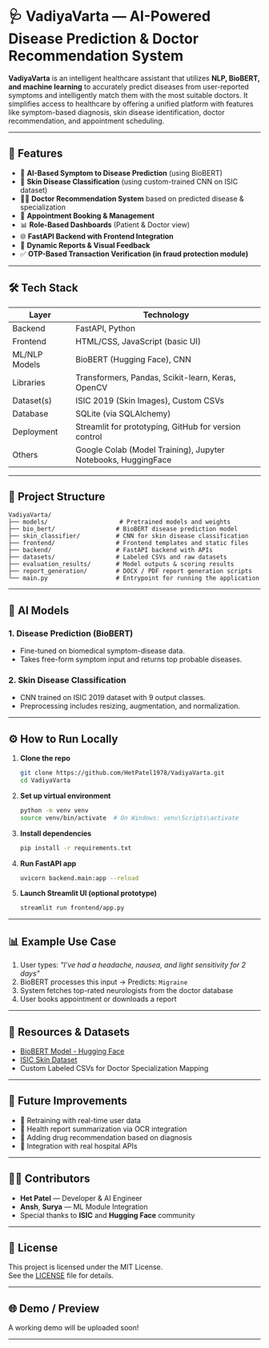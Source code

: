 # 🩺 VadiyaVarta — AI-Powered Disease Prediction & Doctor Recommendation System

**VadiyaVarta** is an intelligent healthcare assistant that utilizes **NLP, BioBERT, and machine learning** to accurately predict diseases from user-reported symptoms and intelligently match them with the most suitable doctors. It simplifies access to healthcare by offering a unified platform with features like symptom-based diagnosis, skin disease identification, doctor recommendation, and appointment scheduling.

---

## 🚀 Features

- 🔬 **AI-Based Symptom to Disease Prediction** (using BioBERT)
- 🧠 **Skin Disease Classification** (using custom-trained CNN on ISIC dataset)
- 👩‍⚕️ **Doctor Recommendation System** based on predicted disease & specialization
- 📅 **Appointment Booking & Management**
- 📊 **Role-Based Dashboards** (Patient & Doctor view)
- 🌐 **FastAPI Backend with Frontend Integration**
- 📄 **Dynamic Reports & Visual Feedback**
- ✅ **OTP-Based Transaction Verification (in fraud protection module)**

---

## 🛠️ Tech Stack

| Layer        | Technology                     |
|--------------|--------------------------------|
| Backend      | FastAPI, Python                |
| Frontend     | HTML/CSS, JavaScript (basic UI)|
| ML/NLP Models| BioBERT (Hugging Face), CNN    |
| Libraries    | Transformers, Pandas, Scikit-learn, Keras, OpenCV |
| Dataset(s)   | ISIC 2019 (Skin Images), Custom CSVs |
| Database     | SQLite (via SQLAlchemy)        |
| Deployment   | Streamlit for prototyping, GitHub for version control |
| Others       | Google Colab (Model Training), Jupyter Notebooks, HuggingFace |

---

## 📂 Project Structure

```
VadiyaVarta/
├── models/                    # Pretrained models and weights
├── bio_bert/                 # BioBERT disease prediction model
├── skin_classifier/          # CNN for skin disease classification
├── frontend/                 # Frontend templates and static files
├── backend/                  # FastAPI backend with APIs
├── datasets/                 # Labeled CSVs and raw datasets
├── evaluation_results/       # Model outputs & scoring results
├── report_generation/        # DOCX / PDF report generation scripts
└── main.py                   # Entrypoint for running the application
```

---

## 🧠 AI Models

### 1. Disease Prediction (BioBERT)
- Fine-tuned on biomedical symptom-disease data.
- Takes free-form symptom input and returns top probable diseases.

### 2. Skin Disease Classification
- CNN trained on ISIC 2019 dataset with 9 output classes.
- Preprocessing includes resizing, augmentation, and normalization.

---

## ⚙️ How to Run Locally

1. **Clone the repo**
   ```bash
   git clone https://github.com/HetPatel1978/VadiyaVarta.git
   cd VadiyaVarta
   ```

2. **Set up virtual environment**
   ```bash
   python -m venv venv
   source venv/bin/activate  # On Windows: venv\Scripts\activate
   ```

3. **Install dependencies**
   ```bash
   pip install -r requirements.txt
   ```

4. **Run FastAPI app**
   ```bash
   uvicorn backend.main:app --reload
   ```

5. **Launch Streamlit UI (optional prototype)**
   ```bash
   streamlit run frontend/app.py
   ```

---

## 📊 Example Use Case

1. User types: _"I've had a headache, nausea, and light sensitivity for 2 days"_
2. BioBERT processes this input → Predicts: `Migraine`
3. System fetches top-rated neurologists from the doctor database
4. User books appointment or downloads a report

---

## 📎 Resources & Datasets

- [BioBERT Model - Hugging Face](https://huggingface.co/dmis-lab/biobert-base-cased-v1.1)
- [ISIC Skin Dataset](https://challenge2019.isic-archive.com/)
- Custom Labeled CSVs for Doctor Specialization Mapping

---

## 📌 Future Improvements

- 🔁 Retraining with real-time user data
- 🧾 Health report summarization via OCR integration
- 🧬 Adding drug recommendation based on diagnosis
- 🏥 Integration with real hospital APIs

---

## 👨‍💻 Contributors

- **Het Patel** — Developer & AI Engineer  
- **Ansh**, **Surya** — ML Module Integration  
- Special thanks to **ISIC** and **Hugging Face** community

---

## 📜 License

This project is licensed under the MIT License.  
See the [LICENSE](LICENSE) file for details.

---

## 🌐 Demo / Preview

A working demo will be uploaded soon!

---